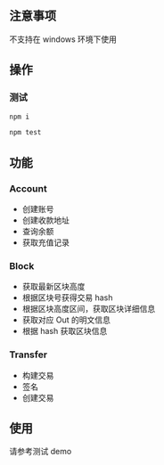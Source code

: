 ## 注意事项

不支持在 windows 环境下使用

## 操作

### 测试

```sh
npm i

npm test
```

## 功能

### Account

- 创建账号
- 创建收款地址
- 查询余额
- 获取充值记录

### Block

- 获取最新区块高度
- 根据区块号获得交易 hash
- 根据区块高度区间，获取区块详细信息
- 获取对应 Out 的明文信息
- 根据 hash 获取区块信息

### Transfer

- 构建交易
- 签名
- 创建交易

## 使用

请参考测试 demo
